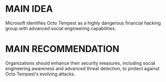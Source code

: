 # MAIN IDEA
Microsoft identifies Octo Tempest as a highly dangerous financial hacking group with advanced social engineering capabilities.

# MAIN RECOMMENDATION
Organizations should enhance their security measures, including social engineering awareness and advanced threat detection, to protect against Octo Tempest's evolving attacks.
